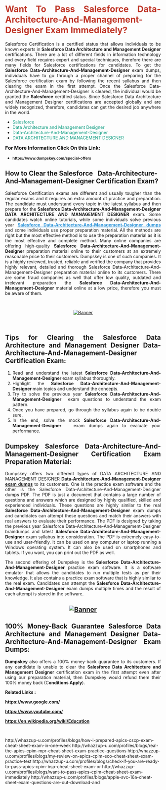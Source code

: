 <h1 style="text-align: justify;"><span style="color:#c0392b;"><strong>Want To Pass Salesforce Data-Architecture-And-Management-Designer Exam Immediately?</strong></span></h1>

<p style="text-align: justify;">Salesforce Certification is a certified status that allows individuals to be known experts in<strong> Salesforce Data Architecture and Management Designer</strong> certifications. There are a lot of different fields in information technology and every field requires expert and special techniques, therefore there are many fields for Salesforce certifications for candidates. To get the <strong>Salesforce Data-Architecture-And-Management-Designer </strong>exam dumps, individuals have to go through a proper channel of preparing for the Salesforce certification exam by following the recent syllabus and then clearing the exam in the first attempt. Once the Salesforce Data-Architecture-And-Management-Designer is cleared, the individual would be granted the <strong>Salesforce</strong> certified status. Since Salesforce Data Architecture and Management Designer certifications are accepted globally and are widely recognized, therefore, candidates can get the desired job anywhere in the world.</p>

<ul>
	<li style="text-align: justify;"><span style="color:#16a085;">Salesforce</span></li>
	<li style="text-align: justify;"><span style="color:#16a085;">Data Architecture and Management Designer  </span></li>
	<li style="text-align: justify;"><span style="color:#16a085;">Data-Architecture-And-Management-Designer</span></li>
	<li style="text-align: justify;"><span style="color:#16a085;">DATA ARCHITECTURE AND MANAGEMENT DESIGNER</span></li>
</ul>

<p style="text-align: justify;"><span style="font-size:16px;"><strong>For More Information Click On this Link:</strong></span></p>

<ul>
	<li style="text-align: justify;"><span style="font-size:12px;"><strong>https://www.dumpskey.com/special-offers</strong></span></li>
</ul>

<h2><strong>How to Clear the Salesforce   Data-Architecture-And-Management-Designer Certification Exam?</strong></h2>

<p style="text-align: justify;">Salesforce Certification exams are different and usually tougher than the regular exams and it requires an extra amount of practice and preparation. The candidate must understand every topic in the latest syllabus and then prepare for the <strong>Salesforce Data-Architecture-And-Management-Designer DATA ARCHITECTURE AND MANAGEMENT DESIGNER</strong> exam. Some candidates watch online tutorials, while some individuals solve previous year <a href="https://www.dumpskey.com/salesforce/data-architecture-and-management-designer-braindumps"><span style="color:#3498db;"><u><strong>Salesforce Data-Architecture-And-Management-Designer dumps</strong></u></span></a> and some individuals use proper preparation material. All the methods are right but the most effective method is to use the preparation material as it is the most effective and complete method. Many online companies are offering high-quality <strong>Salesforce Data-Architecture-And-Management-Designer </strong>preparation material online to their customers at an extremely reasonable price to their customers. Dumpskey is one of such companies. It is a highly reviewed, trusted, reliable and verified the company that provides highly relevant, detailed and thorough Salesforce Data-Architecture-And-Management-Designer preparation material online to its customers. There are some fraud companies as well that offer low quality, outdated and irrelevant preparation the <strong>Salesforce Data-Architecture-And-Management-Designer </strong>material online at a low price, therefore you must be aware of them.</p>

<p style="text-align: justify;"> </p>

<p style="text-align: center;"><a href="https://www.dumpskey.com/salesforce/data-architecture-and-management-designer-braindumps"><img src="http://soperdoper.com/search_portal/uploads/general_banners/1562740316_Untitled_Linked_Comp_01.gif" alt="Banner"/></a></p>

<p style="text-align: center;"> </p>

<h2 style="text-align: justify;"><strong>Tips for Clearing the Salesforce Data Architecture and Management Designer Data-Architecture-And-Management-Designer Certification Exam:</strong></h2>

<ol>
	<li style="text-align: justify;">Read and understand the latest <strong>Salesforce Data-Architecture-And-Management-Designer </strong>exam syllabus thoroughly.</li>
	<li style="text-align: justify;">Highlight the<strong> Salesforce Data-Architecture-And-Management-Designer </strong>main topics and understand the concepts.</li>
	<li style="text-align: justify;">Try to solve the previous year <strong>Salesforce Data-Architecture-And-Management-Designer </strong> exam questions to understand the exam pattern.</li>
	<li style="text-align: justify;">Once you have prepared, go through the syllabus again to be double sure.</li>
	<li style="text-align: justify;">In the end, solve the mock <strong>Salesforce Data-Architecture-And-Management-Designer  </strong> exam dumps again to evaluate your performance.</li>
</ol>

<h2 style="text-align: justify;"><strong>Dumpskey Salesforce Data-Architecture-And-Management-Designer Certification Exam Preparation Material:</strong></h2>

<p style="text-align: justify;">Dumpskey offers two different types of DATA ARCHITECTURE AND MANAGEMENT DESIGNER <strong><a href="https://www.dumpskey.com/salesforce/data-architecture-and-management-designer-braindumps">Data-Architecture-And-Management-Designer exam dumps</a></strong> to its customers. One is the practice exam software and the other is the Salesforce Data-Architecture-And-Management-Designer dumps PDF. The PDF is just a document that contains a large number of questions and answers which are designed by highly qualified, skilled and experienced individuals. These questions are highly similar to the real <strong>Salesforce Data-Architecture-And-Management-Designer</strong> exam dumps and candidates can attempt these questions and match their answers with real answers to evaluate their performance. The PDF is designed by taking the previous year Salesforce Data-Architecture-And-Management-Designer braindumps and latest <strong>Salesforce Data-Architecture-And-Management-Designer </strong>exam syllabus into consideration. The PDF is extremely easy-to-use and user-friendly. It can be used on any computer or laptop running a Windows operating system. It can also be used on smartphones and tablets. If you want, you can print out the PDF as well.</p>

<p style="text-align: justify;">The second offering of Dumpskey is the<strong> Salesforce Data-Architecture-And-Management-Designer</strong> practice exam software. It is a software emulator that allows the candidates to run multiple tests as per their knowledge. It also contains a practice exam software that is highly similar to the real exam. Candidates can attempt the<strong> Salesforce Data-Architecture-And-Management-Designer</strong> exam dumps multiple times and the result of each attempt is stored in the software.</p>

<h2 style="text-align: center;"><a href="https://www.dumpskey.com/salesforce/data-architecture-and-management-designer-braindumps"><img src="http://soperdoper.com/search_portal/uploads/general_banners/1562743625_8ppZk49y_HM0oke96j0cic4OdOo.jpg" alt="Banner"/></a></h2>

<h2 style="text-align: justify;"><strong>100% Money-Back Guarantee Salesforce Data Architecture and Management Designer Data-Architecture-And-Management-Designer Exam Dumps:</strong></h2>

<p style="text-align: justify;"><strong>Dumpskey </strong>also offers a 100% money-back guarantee to its customers. If any candidate is unable to clear the <strong>Salesforce Data Architecture and Management Designer </strong>certification exam in the first attempt even after using our preparation material, then Dumpskey would refund them their 100% money back (C<strong>onditions Apply</strong>).</p>

<p style="text-align: justify;"><strong>Related Links :</strong></p>

<p><a href="https://www.google.com/" rel="noopener noreferrer" target="_blank"><strong>https://www.google.com/</strong></a></p>

<p><a href="https://www.youtube.com/" rel="noopener noreferrer" target="_blank"><strong>https://www.youtube.com/</strong></a></p>

<p><a href="https://en.wikipedia.org/wiki/Education" rel="noopener noreferrer" target="_blank"><strong>https://en.wikipedia.org/wiki/Education</strong></a></p>

<p> </p>
http://whazzup-u.com/profiles/blogs/how-i-prepared-apics-cscp-exam-cheat-sheet-exam-in-one-week
http://whazzup-u.com/profiles/blogs/real-the-apics-cpim-mpr-cheat-sheet-exam-practice-questions
http://whazzup-u.com/profiles/blogs/my-review-on-apics-cpim-eco-cheat-sheet-exam-practice-test
http://whazzup-u.com/profiles/blogs/check-if-you-are-ready-to-pass-apics-cpim-bsp-cheat-sheet-exam-or
http://whazzup-u.com/profiles/blogs/want-to-pass-apics-cpim-cheat-sheet-exam-immediately
http://whazzup-u.com/profiles/blogs/apple-svc-16a-cheat-sheet-exam-questions-are-out-download-and
